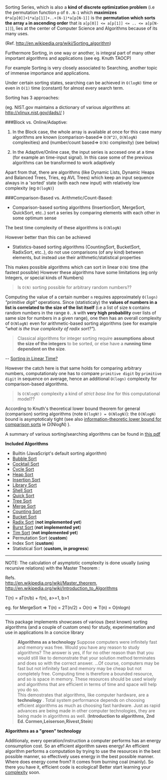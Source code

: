 
    
Sorting Series, which is also a **kind of discrete optimization problem** (i.e the permutation function `p` of `0..N-1` which **maximizes** `0*a[p[0]]+1*a[p[1]]+..+(N-1)*a[p[N-1]]` is the **permutation which sorts the array `a` in ascending order** that is `a[p[0]] <= a[p[1]] <= .. <= a[p[N-1]]`), lies at the center of Computer Science and Algorithms because of its many uses.

(Ref. http://en.wikipedia.org/wiki/Sorting_algorithm)

Furthermore Sorting, in one way or another, is integral part of many other important algorithms and applications (see eg. Knuth TAOCP)

For example Sorting is very closely associated to Searching, another topic of immense importance and applications.

Under certain sorting states, searching can be achieved in `O(logN)` time or even in `O(1)` time (constant) for almost every search term.

Sorting has 3 approaches:

(eg. NIST.gov maintains a dictionary of various algorithms at:  http://xlinux.nist.gov/dads// )


###Block vs. Online/Adaptive:

1. In the Block case, the whole array is available at once
for this case many algorithms are known (comparison-based=> `O(N^2)`, `O(NlogN)` complexities) and (number/count based=> `O(N)` complexity) (see below)

2. In the Adaptive/Online case, the input series is
accesed one at a time (for example an time-input signal). In this case some of the previous algorithms can be transformed to work adaptively

Apart from that, there are algorithms (like Dynamic Lists, Dynamic Heaps and Balanced Trees, Tries, eg AVL Trees)
which keep an input sequence always in a 'sorted' state (with each new input) with relatively low complexity (eg `O(logN)`)


###Comparison-Based vs. Arithmetic/Count-Based:

* Comparison-based sorting algorithms (InsertionSort, MergeSort, QuickSort, etc..) sort
a series by comparing elements with each other in some optimum sense

The best time complexity of these algorithms is `O(NlogN)`

However better than this can be achieved

* Statistics-based sorting algorithms (CountingSort, BucketSort, RadixSort, etc..), do not use comparisons (of any kind) between elements, but instead use their arithmetic/statistical properties

This makes possible algorithms which can sort in linear `O(N)` time (the fastest possible)
However these algorithms have some limitations (eg only Integers, or special kinds of Numbers)


> Is `O(N)` sorting possible for arbitrary random numbers??


Computing the value of a certain number `n` requires approximately `O(logn)` *"primitive digit"* operations. Since (statisticaly) the **values of numbers in a list is correlated to the size of the list itself** (i.e a list of size `N` contains random numbers in the range `0..N` with **very high probability** over lists of same size for numbers in a given range), one then has an overall complexity of `O(NlogN)` even for arithmetic-based sorting algorithms (see for example *"what is the true complexity of radix sort?"*).

> Classical algorithms for integer sorting require **assumptions about the size of the integers** to be sorted, or else have a **running time dependent on the size**.

-- [Sorting in Linear Time?](https://www.cs.unc.edu/~plaisted/comp550/linear%20time%20sorting.pdf)

However the catch here is that same holds for comparing arbitrary numbers, computationaly one has to compare `primitive digit` by `primitive digit` in sequence on average, hence an additional `O(logn)` complexity for comparison-based algorithms.


> Is `O(NlogN)` complexity a kind of *strict base line* for this computational model??

According to Knuth's theoretical lower bound theorem for general (comparison) sorting algorithms (note `O(logN!) = O(NlogN)`): the `O(NlogN)` bound is asymptoticaly tight (see also [information-theoretic lower bound for comparison sorts](http://www.inf.fh-flensburg.de/lang/algorithmen/sortieren/lowerbounden.htm) ie &Omega;(NlogN) ).


A summary of various sorting/searching algorithms can be found in [this pdf](http://epaperpress.com/sortsearch/download/sortsearch.pdf)


**Included Algorithms**

* Builtin (JavaScript's default sorting algorithm)
* [Bubble Sort](http://en.wikipedia.org/wiki/Bubble_sort)
* [Cocktail Sort](http://en.wikipedia.org/wiki/Cocktail_shaker_sort)
* [Cycle Sort](http://en.wikipedia.org/wiki/Cycle_sort)
* [Heap Sort](http://en.wikipedia.org/wiki/Heap_sort)
* [Insertion Sort](http://en.wikipedia.org/wiki/Insertion_sort)
* [Library Sort](http://en.wikipedia.org/wiki/Library_sort)
* [Shell Sort](http://en.wikipedia.org/wiki/Shellsort)
* [Quick Sort](http://en.wikipedia.org/wiki/Quicksort)
* [Tree Sort](http://en.wikipedia.org/wiki/Tree_sort)
* [Merge Sort](http://en.wikipedia.org/wiki/Merge_sort)
* [Counting Sort](http://en.wikipedia.org/wiki/Counting_sort)
* [Bucket Sort](http://en.wikipedia.org/wiki/Bucket_sort)
* [Radix Sort](http://en.wikipedia.org/wiki/Radix_sort) (**not implemented yet**)
* [Burst Sort](http://en.wikipedia.org/wiki/Burstsort) (**not implemented yet**)
* [Tim Sort](http://en.wikipedia.org/wiki/Timsort) (**not implemented yet**)
* Permutation Sort (**custom**)
* Index Sort (**custom**)
* Statistical Sort (**custom, in progress**)


------------------------------------------------------

NOTE: The calculation of asymptotic complexity is done usually (using recursive relations)
with the Master Theorem :

Refs.   
        http://en.wikipedia.org/wiki/Master_theorem, 
        http://en.wikipedia.org/wiki/Introduction_to_Algorithms
        

T(n) = aT(n/b) + f(n),  a>=1, b>1

eg. for MergeSort => T(n) = 2T(n/2) + O(n) =>  T(n) = O(nlogn)


---------------------------------------------------------

This package implements showcases of various (best known) sorting algorithms 
(and a couple of custom ones)
for study, experimentation and use in applications
In a concice library


> __Algorithms as a technology__   Suppose computers were infinitely fast and memory was free. Would you have any reason to study algorithms? The answer is yes, if for no other reason than that you would  still like to demonstrate that your solution method terminates and does so with the correct answer. 
 ...Of course, computers may be fast but not infinitely fast and memory may be cheap but not completely free. Computing time is therefore a  bounded resource, and so is space in memory. These resources should be used wisely and algorithms that are efficient in terms of time and space will help you do so.  
 This demostrates that algorithms, like computer hardware, are a __technology__ . Total system performance depends on choosing efficient algorithms as much as choosing fast hardware. Just as rapid advances are being made in other computer technologies, they are being made in algorithms as well. (__Introduction to algorithms, 2nd Ed. Cormen,Leiserson,Rivest,Stein__)
 
 
 
__Algorithms as a "green" technology__
 
Additionaly, every operation/instruction a computer performs has an energy consumption cost. So an efficient algorithm saves energy! 
An efficient algorithm performs a computation by trying to use the resources in the best possible manner, so effectively uses energy in the best possible manner. 
Where does energy come from? It comes from burning coal (mainly). 
So there you have it, efficient code is ecological! 
Better start learning your [complexity]( http://en.wikipedia.org/wiki/Computational_complexity_theory) soon.
    
